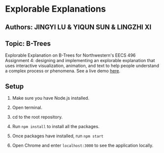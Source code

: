 # Explorable Explanations

## Authors: JINGYI LU & YIQUN SUN & LINGZHI XI

## Topic: B-Trees

Explorable Explanation on B-Trees for Northwestern's EECS 496 Assignment 4: designing and implementing an explorable explanation that uses interactive visualization, animation, and text to help people understand a complex process or phenomena. See a live demo [here](https://eecs496-assignment4-app.azurewebsites.net).


## Setup

1. Make sure you have Node.js installed. 

2. Open terminal.

3. cd to the root repository.

4. Run `npm install` to install all the packages.

5. Once packages have installed, run `npm start` 

6. Open Chrome and enter `localhost:3000` to see the application locally.
